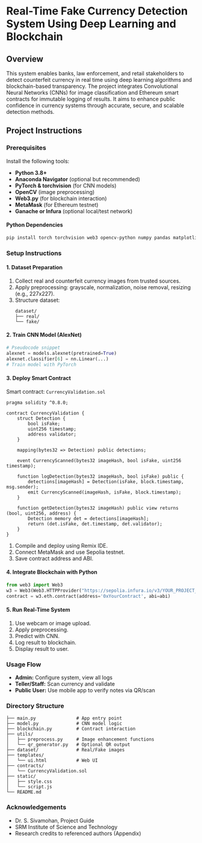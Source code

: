 # Real-Time Fake Currency Detection System Using Deep Learning and Blockchain

## Overview

This system enables banks, law enforcement, and retail stakeholders to detect counterfeit currency in real time using deep learning algorithms and blockchain-based transparency. The project integrates Convolutional Neural Networks (CNNs) for image classification and Ethereum smart contracts for immutable logging of results. It aims to enhance public confidence in currency systems through accurate, secure, and scalable detection methods.

## Project Instructions

### Prerequisites

Install the following tools:

- **Python 3.8+**
- **Anaconda Navigator** (optional but recommended)
- **PyTorch & torchvision** (for CNN models)
- **OpenCV** (image preprocessing)
- **Web3.py** (for blockchain interaction)
- **MetaMask** (for Ethereum testnet)
- **Ganache or Infura** (optional local/test network)

#### Python Dependencies

```bash
pip install torch torchvision web3 opencv-python numpy pandas matplotlib
```

### Setup Instructions

#### 1. Dataset Preparation

1. Collect real and counterfeit currency images from trusted sources.
2. Apply preprocessing: grayscale, normalization, noise removal, resizing (e.g., 227x227).
3. Structure dataset:
   ```
   dataset/
   ├── real/
   └── fake/
   ```

#### 2. Train CNN Model (AlexNet)

```python
# Pseudocode snippet
alexnet = models.alexnet(pretrained=True)
alexnet.classifier[6] = nn.Linear(...)
# Train model with PyTorch
```

#### 3. Deploy Smart Contract

Smart contract: `CurrencyValidation.sol`

```solidity
pragma solidity ^0.8.0;

contract CurrencyValidation {
    struct Detection {
        bool isFake;
        uint256 timestamp;
        address validator;
    }

    mapping(bytes32 => Detection) public detections;

    event CurrencyScanned(bytes32 imageHash, bool isFake, uint256 timestamp);

    function logDetection(bytes32 imageHash, bool isFake) public {
        detections[imageHash] = Detection(isFake, block.timestamp, msg.sender);
        emit CurrencyScanned(imageHash, isFake, block.timestamp);
    }

    function getDetection(bytes32 imageHash) public view returns (bool, uint256, address) {
        Detection memory det = detections[imageHash];
        return (det.isFake, det.timestamp, det.validator);
    }
}
```

1. Compile and deploy using Remix IDE.
2. Connect MetaMask and use Sepolia testnet.
3. Save contract address and ABI.

#### 4. Integrate Blockchain with Python

```python
from web3 import Web3
w3 = Web3(Web3.HTTPProvider("https://sepolia.infura.io/v3/YOUR_PROJECT_ID"))
contract = w3.eth.contract(address='0xYourContract', abi=abi)
```

#### 5. Run Real-Time System

1. Use webcam or image upload.
2. Apply preprocessing.
3. Predict with CNN.
4. Log result to blockchain.
5. Display result to user.

### Usage Flow

- **Admin:** Configure system, view all logs
- **Teller/Staff:** Scan currency and validate
- **Public User:** Use mobile app to verify notes via QR/scan

### Directory Structure

```
├── main.py               # App entry point
├── model.py              # CNN model logic
├── blockchain.py         # Contract interaction
├── utils/
│   ├── preprocess.py     # Image enhancement functions
│   └── qr_generator.py   # Optional QR output
├── dataset/              # Real/Fake images
├── templates/
│   └── ui.html           # Web UI
├── contracts/
│   └── CurrencyValidation.sol
├── static/
│   ├── style.css
│   └── script.js
└── README.md
```

### Acknowledgements

- Dr. S. Sivamohan, Project Guide
- SRM Institute of Science and Technology
- Research credits to referenced authors (Appendix)